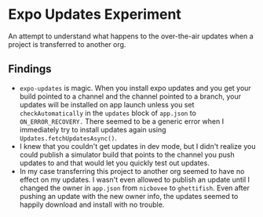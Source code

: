 # Expo Updates Experiment

An attempt to understand what happens to the over-the-air updates when a project is transferred to another org.

## Findings
* `expo-updates` is magic. When you install expo updates and you get your build pointed to a channel and the channel pointed to a branch, your updates will be installed on app launch unless you set `checkAutomatically` in the `updates` block of `app.json` to `ON_ERROR_RECOVERY.` There seemed to be a generic error when I immediately try to install updates again using `Updates.fetchUpdatesAsync()`. 
* I knew that you couldn't get updates in dev mode, but I didn't realize you could publish a simulator build that points to the channel you push updates to and that would let you quickly test out updates.
* In my case transferring this project to another org seemed to have no effect on my updates. I wasn't even allowed to publish an update until I changed the owner in  `app.json` from `nicbovee` to `ghettifish`. Even after pushing an update with the new owner info, the updates seemed to happily download and install with no trouble.
